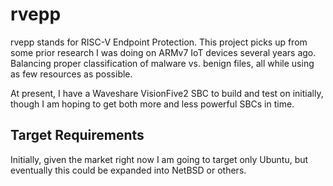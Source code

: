 # rvepp
rvepp stands for RISC-V Endpoint Protection. This project picks up from some prior research I was doing on ARMv7 IoT devices several years ago. Balancing proper classification of malware vs. benign files, all while using as few resources as possible.

At present, I have a Waveshare VisionFive2 SBC to build and test on initially, though I am hoping to get both more and less powerful SBCs in time.

## Target Requirements
Initially, given the market right now I am going to target only Ubuntu, but eventually this could be expanded into NetBSD or others.